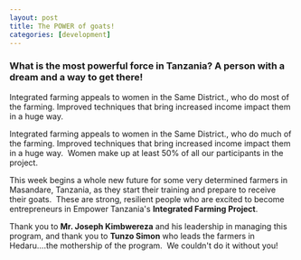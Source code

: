 ```yaml
---
layout: post
title: The POWER of goats!
categories: [development]
---
```

<h3>What is the most powerful force in Tanzania?
A person with a dream and a way to get there!</h3>
 Integrated farming appeals to women in the Same District., who do most of the farming. Improved techniques that bring increased income impact them in a huge way.

Integrated farming appeals to women in the Same District., who do much of the farming. Improved techniques that bring increased income impact them in a huge way.  Women make up at least 50% of all our participants in the project.<!--more-->

This week begins a whole new future for some very determined farmers in Masandare, Tanzania, as they start their training and prepare to receive their goats.  These are strong, resilient people who are excited to become entrepreneurs in Empower Tanzania's <strong>Integrated Farming Project</strong>.


Thank you to <strong>Mr. Joseph Kimbwereza</strong> and his leadership in managing this program, and thank you to <strong>Tunzo Simon</strong> who leads the farmers in Hedaru....the mothership of the program.  We couldn't do it without you!

